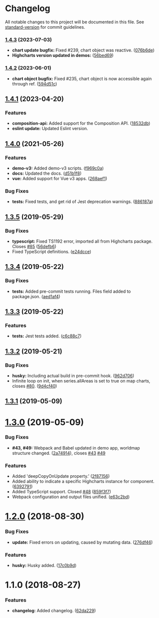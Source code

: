 # Changelog

All notable changes to this project will be documented in this file. See [standard-version](https://github.com/conventional-changelog/standard-version) for commit guidelines.

### [1.4.3](https://github.com/highcharts/highcharts-vue/compare/v1.4.2...v1.4.3) (2023-07-03)
* **chart update bugfix:** Fixed #239, chart object was reactive. ([076b6de](https://github.com/highcharts/highcharts-vue/pull/240/commits/076b6debef5c6b7c7a6f14685838972a7dbb1850))
* **Highcharts version updated in demos:** ([56bed69](https://github.com/highcharts/highcharts-vue/pull/241/commits/56bed694382839fd632cf7ada765997e4b183d9b))

### [1.4.2](https://github.com/highcharts/highcharts-vue/compare/v1.4.1...v1.4.2) (2023-06-01)
* **chart object bugfix:** Fixed #235, chart object is now accessible again through ref. ([594d51c](https://github.com/highcharts/highcharts-vue/commit/c4d0f79cbf689a704fa9e27394c21b8a77ca7813))

## [1.4.1](https://github.com/highcharts/highcharts-vue/compare/v1.4.0...v1.4.1) (2023-04-20)

### Features
* **composition-api:** Added support for the Composition API. ([18532db](https://github.com/highcharts/highcharts-vue/pull/229/commits/18532db4dbb78c5a1fd89c0d79bc1579f50a20fe))
* **eslint update:** Updated Eslint version.


## [1.4.0](https://github.com/highcharts/highcharts-vue/compare/v1.3.5...v1.4.0) (2021-05-26)


### Features

* **demo-v3:** Added demo-v3 scripts. ([f969c0a](https://github.com/highcharts/highcharts-vue/commit/f969c0a020bdd964f8fca75ed309ba4aabf6e979))
* **docs:** Updated the docs. ([d51b1f8](https://github.com/highcharts/highcharts-vue/commit/d51b1f814b40d3f7cbe4799699e37f1316c700ba))
* **vue:** Added support for Vue v3 apps. ([268aef1](https://github.com/highcharts/highcharts-vue/commit/268aef1ce1b41a642540ebfa4aa0c8fb58351ef8))


### Bug Fixes

* **tests:** Fixed tests, and get rid of Jest deprecation warnings. ([886187a](https://github.com/highcharts/highcharts-vue/commit/886187a335df84e40f1f5bba5dc9ba2d37e32994))

<a name="1.3.5"></a>
## [1.3.5](https://github.com/highcharts/highcharts-vue/compare/v1.3.4...v1.3.5) (2019-05-29)


### Bug Fixes

* **typescript:** Fixed TS1192 error, imported all from Highcharts package. Closes [#85](https://github.com/highcharts/highcharts-vue/issues/85) ([56defb6](https://github.com/highcharts/highcharts-vue/commit/56defb6))
* Fixed TypeScript definitions. ([e24dcce](https://github.com/highcharts/highcharts-vue/commit/e24dcce))



<a name="1.3.4"></a>
## [1.3.4](https://github.com/highcharts/highcharts-vue/compare/v1.3.3...v1.3.4) (2019-05-22)


### Bug Fixes

* **tests:** Added pre-commit tests running. Files field added to package.json. ([aed1af4](https://github.com/highcharts/highcharts-vue/commit/aed1af4))



<a name="1.3.3"></a>
## [1.3.3](https://github.com/highcharts/highcharts-vue/compare/v1.3.2...v1.3.3) (2019-05-22)


### Features

* **tests:** Jest tests added. ([c6c88c7](https://github.com/highcharts/highcharts-vue/commit/c6c88c7))



<a name="1.3.2"></a>
## [1.3.2](https://github.com/highcharts/highcharts-vue/compare/v1.3.1...v1.3.2) (2019-05-21)


### Bug Fixes

* **husky:** Including actual build in pre-commit hook. ([962d706](https://github.com/highcharts/highcharts-vue/commit/962d706))
* Infinite loop on init, when series.allAreas is set to true on map charts, closes [#80](https://github.com/highcharts/highcharts-vue/issues/80). ([9d4cf40](https://github.com/highcharts/highcharts-vue/commit/9d4cf40))



<a name="1.3.1"></a>
## [1.3.1](https://github.com/highcharts/highcharts-vue/compare/v1.3.0...v1.3.1) (2019-05-09)



<a name="1.3.0"></a>
# [1.3.0](https://github.com/highcharts/highcharts-vue/compare/v1.2.0...v1.3.0) (2019-05-09)


### Bug Fixes

* **#43, #49:** Webpack and Babel updated in demo app, worldmap structure changed. ([2a74914](https://github.com/highcharts/highcharts-vue/commit/2a74914)), closes [#43](https://github.com/highcharts/highcharts-vue/issues/43) [#49](https://github.com/highcharts/highcharts-vue/issues/49)


### Features

* Added 'deepCopyOnUpdate property.' ([2f87156](https://github.com/highcharts/highcharts-vue/commit/2f87156))
* Added ability to indicate a specific Highcharts instance for component. ([6392791](https://github.com/highcharts/highcharts-vue/commit/6392791))
* Added TypeScript support. Closed [#48](https://github.com/highcharts/highcharts-vue/issues/48) ([859f3f7](https://github.com/highcharts/highcharts-vue/commit/859f3f7))
* Webpack configuration and output files unified. ([e63c2bd](https://github.com/highcharts/highcharts-vue/commit/e63c2bd))



<a name="1.2.0"></a>
# [1.2.0](https://github.com/highcharts/highcharts-vue/compare/v1.1.0...v1.2.0) (2018-08-30)


### Bug Fixes

* **update:** Fixed errors on updating, caused by mutating data. ([276df46](https://github.com/highcharts/highcharts-vue/commit/276df46))


### Features

* **husky:** Husky added. ([17c0b9d](https://github.com/highcharts/highcharts-vue/commit/17c0b9d))



<a name="1.1.0"></a>
# 1.1.0 (2018-08-27)


### Features

* **changelog:** Added changelog. ([62da229](https://github.com/highcharts/highcharts-vue/commit/62da229))